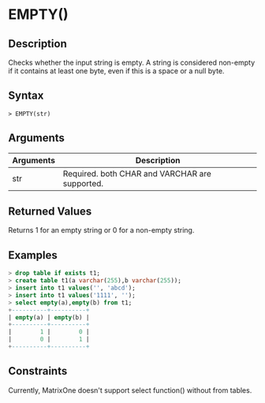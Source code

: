 # **EMPTY()**

## **Description**

Checks whether the input string is empty.
A string is considered non-empty if it contains at least one byte, even if this is a space or a null byte.

## **Syntax**

```
> EMPTY(str)
```

## **Arguments**

|  Arguments   | Description  |
|  ----  | ----  |
| str | Required. both CHAR and VARCHAR are supported. |

## **Returned Values**

Returns 1 for an empty string or 0 for a non-empty string.

## **Examples**

```SQL
> drop table if exists t1;
> create table t1(a varchar(255),b varchar(255));
> insert into t1 values('', 'abcd');
> insert into t1 values('1111', '');
> select empty(a),empty(b) from t1;
+----------+----------+
| empty(a) | empty(b) |
+----------+----------+
|        1 |        0 |
|        0 |        1 |
+----------+----------+
```

## **Constraints**

Currently, MatrixOne doesn't support select function() without from tables.
